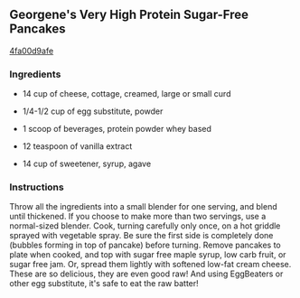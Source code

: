 ## Georgene's Very High Protein Sugar-Free Pancakes

[4fa00d9afe](http://www.food.com/recipe/georgenes-very-high-protein-sugar-free-pancakes-318577)

### Ingredients

 - 14 cup of cheese, cottage, creamed, large or small curd

 - 1/4-1/2 cup of egg substitute, powder

 - 1 scoop of beverages, protein powder whey based

 - 12 teaspoon of vanilla extract

 - 14 cup of sweetener, syrup, agave

### Instructions

Throw all the ingredients into a small blender for one serving, and blend until thickened. If you choose to make more than two servings, use a normal-sized blender. Cook, turning carefully only once, on a hot griddle sprayed with vegetable spray. Be sure the first side is completely done (bubbles forming in top of pancake) before turning. Remove pancakes to plate when cooked, and top with sugar free maple syrup, low carb fruit, or sugar free jam. Or, spread them lightly with softened low-fat cream cheese. These are so delicious, they are even good raw! And using EggBeaters or other egg substitute, it's safe to eat the raw batter!